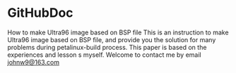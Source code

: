 # GitHubDoc

How to make Ultra96 image based on BSP file
This is an instruction to make Ultra96 image based on BSP file, and provide you the solution for many problems during petalinux-build process. This paper is based on the experiences and lesson s myself. Welcome to contact me by email johnw9@163.com

